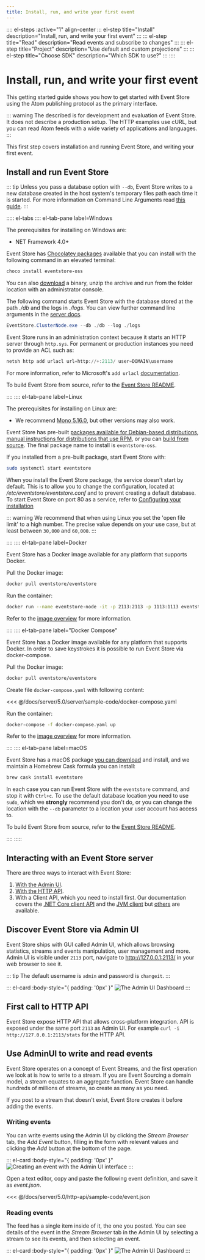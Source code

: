 ```yaml
---
title: Install, run, and write your first event
---
```


:::: el-steps :active="1" align-center
::: el-step title="Install" description="Install, run, and write your first event"
:::
::: el-step title="Read" description="Read events and subscribe to changes"
:::
::: el-step title="Project" description="Use default and custom projections"
:::
::: el-step title="Choose SDK" description="Which SDK to use?"
:::
::::

# Install, run, and write your first event

This getting started guide shows you how to get started with Event Store using the Atom publishing protocol as the primary interface. 

::: warning
The described is for development and evaluation of Event Store. It does not describe a production setup. The HTTP examples use cURL, but you can read Atom feeds with a wide variety of applications and languages.
:::

This first step covers installation and running Event Store, and writing your first event.

## Install and run Event Store

::: tip
Unless you pass a database option with `--db`, Event Store writes to a new database created in the host system's temporary files path each time it is started. For more information on Command Line Arguments read [this guide](/v5/server/command-line-arguments.md).
:::

::::: el-tabs 
:::: el-tab-pane label=Windows

The prerequisites for installing on Windows are:

- NET Framework 4.0+

Event Store has [Chocolatey packages](https://chocolatey.org/packages/eventstore-oss) available that you can install with the following command in an elevated terminal:

```powershell
choco install eventstore-oss
```

You can also [download](https://eventstore.com/downloads/) a binary, unzip the archive and run from the folder location with an administrator console.

The following command starts Event Store with the database stored at the path _./db_ and the logs in _./logs_. You can view further command line arguments in the [server docs](/v5/server/index.md).

```powershell
EventStore.ClusterNode.exe --db ./db --log ./logs
```

Event Store runs in an administration context because it starts an HTTP server through `http.sys`. For permanent or production instances you need to provide an ACL such as:

```powershell
netsh http add urlacl url=http://+:2113/ user=DOMAIN\username
```

For more information, refer to Microsoft's `add urlacl` [documentation](https://docs.microsoft.com/en-us/windows/win32/http/add-urlacl).

To build Event Store from source, refer to the [Event Store README](https://github.com/EventStore/EventStore#windows).

::::
:::: el-tab-pane label=Linux

The prerequisites for installing on Linux are:

-   We recommend [Mono 5.16.0](https://www.mono-project.com/download/stable/), but other versions may also work.

Event Store has pre-built [packages available for Debian-based distributions](https://packagecloud.io/EventStore/EventStore-OSS), [manual instructions for distributions that use RPM](https://packagecloud.io/EventStore/EventStore-OSS/install#bash-rpm), or you can [build from source](https://github.com/EventStore/EventStore#linux). The final package name to install is `eventstore-oss`.

If you installed from a pre-built package, start Event Store with:

```bash
sudo systemctl start eventstore
```

When you install the Event Store package, the service doesn't start by default. This is to allow you to change the configuration, located at _/etc/eventstore/eventstore.conf_ and to prevent creating a default database. To start Event Store on port 80 as a service, refer to [Configuring your installation](/v5/server/configuring.md#start-as-a-service-on-a-custom-port)

::: warning
We recommend that when using Linux you set the 'open file limit' to a high number. The precise value depends on your use case, but at least between `30,000` and `60,000`.
:::

::::
:::: el-tab-pane label=Docker

Event Store has a Docker image available for any platform that supports Docker.

Pull the Docker image:

```bash
docker pull eventstore/eventstore
```

Run the container:

```bash
docker run --name eventstore-node -it -p 2113:2113 -p 1113:1113 eventstore/eventstore
```

Refer to the [image overview](https://hub.docker.com/r/eventstore/eventstore/) for more information.

::::
:::: el-tab-pane label="Docker Compose"

Event Store has a Docker image available for any platform that supports Docker. In order to save keystrokes it is possible to run Event Store via docker-compose.

Pull the Docker image:

```bash
docker pull eventstore/eventstore
```

Create file `docker-compose.yaml` with following content:

<<< @/docs/server/5.0/server/sample-code/docker-compose.yaml

Run the container:

```bash
docker-compose -f docker-compose.yaml up
```

Refer to the [image overview](https://hub.docker.com/r/eventstore/eventstore/) for more information.

::::
:::: el-tab-pane label=macOS

Event Store has a macOS package [you can download](https://eventstore.com/downloads/) and install, and we maintain a Homebrew Cask formula you can install:

```bash
brew cask install eventstore
```

In each case you can run Event Store with the `eventstore` command, and stop it with `Ctrl+c`. To use the default database location you need to use `sudo`, which we **strongly** recommend you don't do, or you can change the location with the `--db` parameter to a location your user account has access to.

To build Event Store from source, refer to the [Event Store README](https://github.com/EventStore/EventStore#mac-os-x).

::::
:::::

## Interacting with an Event Store server

There are three ways to interact with Event Store:

1.  [With the Admin UI](../server/admin-ui.md).
2.  [With the HTTP API](/../http-api/README.md).
3.  With a Client API, which you need to install first. Our documentation covers the [.NET Core client API](/v5/dotnet-api/index.md) and the [JVM client](https://github.com/EventStore/EventStore.JVM) but [others](/getting-started/which-api-sdk.md) are available.

## Discover Event Store via Admin UI

Event Store ships with GUI called Admin UI, which allows browsing statistics, streams and events manipulation, user management and more. Admin UI is visible under `2113` port, navigate to <http://127.0.0.1:2113/> in your web browser to see it.

::: tip
The default username is `admin` and password is `changeit`.
:::

::: el-card :body-style="{ padding: '0px' }" 
![The Admin UI Dashboard](../images/es-web-admin-dashboard.png)
:::

## First call to HTTP API

Event Store expose HTTP API that allows cross-platform integration. API is exposed under the same port `2113` as Admin UI. For example `curl -i http://127.0.0.1:2113/stats` for the HTTP API.

## Use AdminUI to write and read events

Event Store operates on a concept of Event Streams, and the first operation we look at is how to write to a stream. If you are Event Sourcing a domain model, a stream equates to an aggregate function. Event Store can handle hundreds of millions of streams, so create as many as you need.

If you post to a stream that doesn't exist, Event Store creates it before adding the events.

### Writing events

You can write events using the Admin UI by clicking the _Stream Browser_ tab, the _Add Event_ button, filling in the form with relevant values and clicking the _Add_ button at the bottom of the page.

::: el-card :body-style="{ padding: '0px' }" 
![Creating an event with the Admin UI interface](../images/getting-started-add-event.gif)
:::

Open a text editor, copy and paste the following event definition, and save it as _event.json_.

<<< @/docs/server/5.0/http-api/sample-code/event.json

### Reading events

The feed has a single item inside of it, the one you posted. You can see details of the event in the _Stream Browser_ tab in the Admin UI by selecting a stream to see its events, and then selecting an event.

::: el-card :body-style="{ padding: '0px' }" 
![The Admin UI Dashboard](../images/es-web-admin-stream-browser.png)
:::

